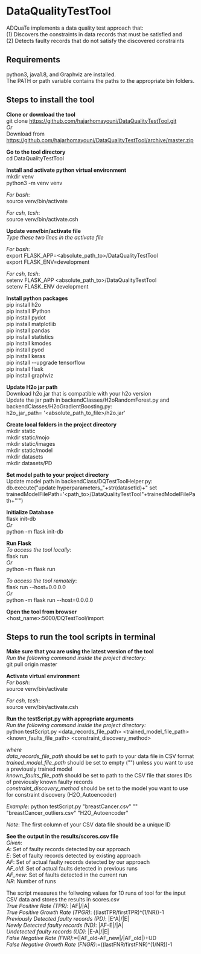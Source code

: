 # DataQualityTestTool
ADQuaTe implements a data quality test approach that:<br/> 
(1) Discovers the constraints in data records that must be satisfied and <br/>
(2) Detects faulty records that do not satisfy the discovered constraints <br/>

## Requirements
 python3, java1.8, and Graphviz are installed. <br/>
 The PATH or path variable contains the paths to the appropriate bin folders. <br/>
 
## Steps to install the tool
**Clone or download the tool**<br/>
git clone https://github.com/hajarhomayouni/DataQualityTestTool.git <br/>
*Or* <br/>
Download from https://github.com/hajarhomayouni/DataQualityTestTool/archive/master.zip <br/>

**Go to the tool directory**<br/>
cd DataQualityTestTool<br/>

**Install and activate python virtual environment**<br/>
mkdir venv <br/>
python3 -m venv venv <br/>

*For bash*:</br>
source venv/bin/activate <br/>

*For csh, tcsh*:</br>
source venv/bin/activate.csh <br/>

**Update venv/bin/activate file**<br/>
*Type these two lines in the activate file* <br/>

*For bash*:</br>
export FLASK_APP=<absolute_path_to>/DataQualityTestTool<br/>
export FLASK_ENV=development<br/>

*For csh, tcsh*:</br>
setenv FLASK_APP <absolute_path_to>/DataQualityTestTool<br/>
setenv FLASK_ENV development<br/>


**Install python packages**<br/>
pip install h2o<br/>
pip install IPython<br/>
pip install pydot<br/>
pip install matplotlib<br/>
pip install pandas<br/>
pip install statistics<br/>
pip install  kmodes<br/>
pip install pyod<br/>
pip install keras<br/>
pip install --upgrade tensorflow<br/>
pip install flask<br/>
pip install graphviz<br/>

**Update H2o jar path**</br>
Download h2o.jar that is compatible with your h2o version <br/>
Update the jar path in backendClasses/H2oRandomForest.py and backendClasses/H2oGradientBoosting.py: <br/>
h2o_jar_path= '<absolute_path_to_file>/h2o.jar'

**Create local folders in the project directory**<br/>
mkdir static<br/>
mkdir static/mojo<br/>
mkdir static/images<br/>
mkdir static/model<br/>
mkdir datasets<br/>
mkdir datasets/PD<br/>

**Set model path to your project directory**<br/>
Update model path in backendClass/DQTestToolHelper.py: <br/>
db.execute("update hyperparameters_"+str(datasetId)+" 
set trainedModelFilePath='<path_to>/DataQualityTestTool"+trainedModelFilePath+"'")<br/>

**Initialize Database**<br/>
flask init-db<br/>
*Or*<br/>
python -m flask init-db<br/>

**Run Flask**<br/>
*To access the tool locally*:<br/>
flask run<br/>
*Or*<br/>
python -m flask run

*To access the tool remotely*:<br/>
flask run --host=0.0.0.0<br/>
*Or*<br/>
python -m flask run --host=0.0.0.0</br>

**Open the tool from browser**</br>
<host_name>:5000/DQTestTool/import

## Steps to run the tool scripts in terminal

**Make sure that you are using the latest version of the tool**<br/>
*Run the following command inside the project directory:*<br/>
git pull origin master <br/>

**Activate virtual environment**<br/>
*For bash*:</br>
source venv/bin/activate <br/>

*For csh, tcsh*:</br>
source venv/bin/activate.csh <br/>

**Run the testScript.py with appropriate arguments**<br/>
*Run the following command inside the project directory:*<br/>
python testScript.py <data_records_file_path>  <trained_model_file_path>  <known_faults_file_path>  <constraint_discovery_method> <br/>

*where*<br/>
*data_records_file_path* should be set to path to your data file in CSV format </br>
*trained_model_file_path* should be set to empty ("") unless you want to use a previously trained model </br>
*known_faults_file_path* should be set to path to the CSV file that stores IDs of previously known faulty records <br/>
*constraint_discovery_method* should be set to the model you want to use for constraint discovery (H2O_Autoencoder)<br/>

*Example*: python testScript.py "breastCancer.csv" "" "breastCancer_outliers.csv" "H2O_Autoencoder" <br/>

*Note*: The first column of your CSV data file should be a unique ID </br>

**See the output in the results/scores.csv file**<br/>
*Given*:<br/>
*A*: Set of faulty records detected by our approach </br>
*E*: Set of faulty records detected by existing approach <br/>
*AF*: Set of actual faulty records detected by our approach <br/>
*AF_old*: Set of actual faults detected in previous runs<br/>
*AF_new*: Set of faults detected in the current run <br/>
*NR*: Number of runs <br/>

The script measures the follwoing values for 10 runs of tool for the input CSV data and stores the results in scores.csv <br/>
*True Positive Rate (TPR)*: |AF|/|A|</br>
*True Positive Growth Rate (TPGR)*: ((lastTPR/firstTPR)^(1/NR))-1</br>
*Previously Detected faulty records (PD)*: |E^A|/|E|</br> 
*Newly Detected faulty records (ND)*: |AF-E|/|A| </br>
*Undetected faulty records (UD)*: |E-A|/|E| </br>
*False Negative Rate (FNR)*:=(|AF_old-AF_new|/|AF_old|)+UD </br>
*False Negative Growth Rate (FNGR)*:=((lastFNR/firstFNR)^(1/NR))-1</br>



